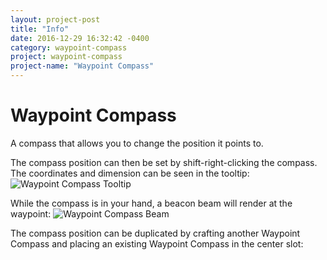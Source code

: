 ```yaml
---
layout: project-post
title: "Info"
date: 2016-12-29 16:32:42 -0400
category: waypoint-compass
project: waypoint-compass
project-name: "Waypoint Compass"
---
```


<h1><span class="mcitem" data-item="waypointcompass:compass"></span>Waypoint Compass</h1>
A compass that allows you to change the position it points to.

<canvas class="recipe crafting" data-input="compass,gold_ingot,compass,gold_ingot,empty,gold_ingot,compass,gold_ingot,compass" data-output="waypointcompass:compass"></canvas>

The compass position can then be set by shift-right-clicking the compass. The coordinates and dimension can be seen in the tooltip:
![Waypoint Compass Tooltip](https://i.imgur.com/qwxI6vQ.png)

While the compass is in your hand, a beacon beam will render at the waypoint:
![Waypoint Compass Beam](https://i.imgur.com/GDzyx8d.png)

The compass position can be duplicated by crafting another Waypoint Compass and placing an existing Waypoint Compass in the center slot:

<canvas class="recipe crafting" data-input="compass,gold_ingot,compass,gold_ingot,waypointcompass:compass,gold_ingot,compass,gold_ingot,compass" data-output="waypointcompass:compass"></canvas>